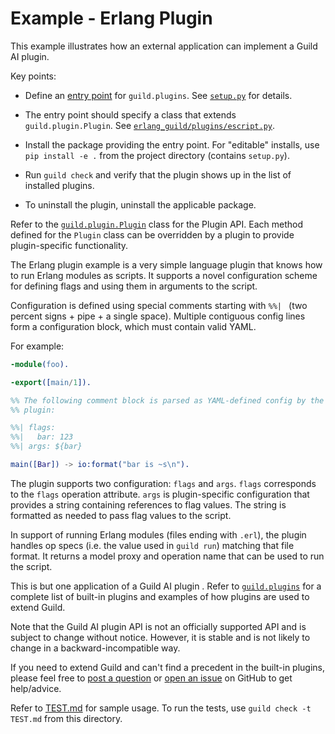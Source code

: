 # Example - Erlang Plugin

This example illustrates how an external application can implement a
Guild AI plugin.

Key points:

- Define an [entry
  point](https://packaging.python.org/en/latest/specifications/entry-points/)
  for `guild.plugins`. See [`setup.py`](setup.py) for details.

- The entry point should specify a class that extends
  `guild.plugin.Plugin`. See
  [`erlang_guild/plugins/escript.py`](erlang_guild/plugins/escript.py).

- Install the package providing the entry point. For "editable"
  installs, use `pip install -e .` from the project directory
  (contains `setup.py`).

- Run `guild check` and verify that the plugin shows up in the list of
  installed plugins.

- To uninstall the plugin, uninstall the applicable package.

Refer to the [`guild.plugin.Plugin`](../../guild/plugin.py) class for the
Plugin API. Each method defined for the `Plugin` class can be
overridden by a plugin to provide plugin-specific functionality.

The Erlang plugin example is a very simple language plugin that knows
how to run Erlang modules as scripts. It supports a novel
configuration scheme for defining flags and using them in arguments to
the script.

Configuration is defined using special comments starting with `%%| `
(two percent signs + pipe + a single space). Multiple contiguous
config lines form a configuration block, which must contain valid
YAML.

For example:

``` erlang
-module(foo).

-export([main/1]).

%% The following comment block is parsed as YAML-defined config by the
%% plugin:

%%| flags:
%%|   bar: 123
%%| args: ${bar}

main([Bar]) -> io:format("bar is ~s\n").
```

The plugin supports two configuration: `flags` and `args`. `flags`
corresponds to the `flags` operation attribute. `args` is
plugin-specific configuration that provides a string containing
references to flag values. The string is formatted as needed to pass
flag values to the script.

In support of running Erlang modules (files ending with `.erl`), the
plugin handles op specs (i.e. the value used in `guild run`) matching
that file format. It returns a model proxy and operation name that can
be used to run the script.

This is but one application of a Guild AI plugin . Refer to
[`guild.plugins`](../../guild/plugins/) for a complete list of built-in
plugins and examples of how plugins are used to extend Guild.

Note that the Guild AI plugin API is not an officially supported API
and is subject to change without notice. However, it is stable and is
not likely to change in a backward-incompatible way.

If you need to extend Guild and can't find a precedent in the built-in
plugins, please feel free to [post a question](https://my.guild.ai) or
[open an issue](https://github.com/guildai/guildai/issues) on GitHub
to get help/advice.

Refer to [TEST.md](TEST.md) for sample usage. To run the tests, use
`guild check -t TEST.md` from this directory.

